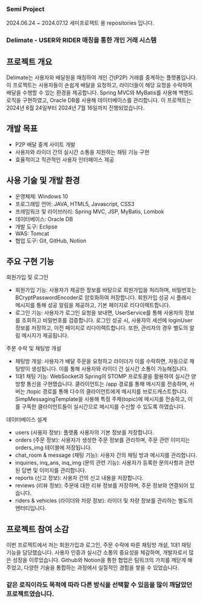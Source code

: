 ### Semi Project
2024.06.24 ~ 2024.07.12 세미프로젝트 용 repositories 입니다.

### Delimate - USER와 RIDER 매칭을 통한 개인 거래 시스템

## 프로젝트 개요

Delimate는 사용자와 배달원을 매칭하여 개인 간(P2P) 거래를 중계하는 플랫폼입니다. 이 프로젝트는 사용자들이 손쉽게 배달을 요청하고, 라이더들이 해당 요청을 수락하여 배달을 수행할 수 있는 환경을 제공합니다. Spring MVC와 MyBatis를 사용해 백엔드 로직을 구현하였고, Oracle DB를 사용해 데이터베이스를 관리합니다. 이 프로젝트는 2024년 6월 24일부터 2024년 7월 16일까지 진행되었습니다.

## 개발 목표

- P2P 배달 중계 사이트 개발
- 사용자와 라이더 간의 실시간 소통을 지원하는 채팅 기능 구현
- 효율적이고 직관적인 사용자 인터페이스 제공

## 사용 기술 및 개발 환경
- 운영체제: Windows 10
- 프로그래밍 언어: JAVA, HTML5, Javascript, CSS3
- 프레임워크 및 라이브러리: Spring MVC, JSP, MyBatis, Lombok
- 데이터베이스: Oracle DB
- 개발 도구: Eclipse
- WAS: Tomcat
- 협업 도구: Git, GitHub, Notion

## 주요 구현 기능
회원가입 및 로그인
- 회원가입 기능: 사용자가 제공한 정보를 바탕으로 회원가입을 처리하며, 비밀번호는 BCryptPasswordEncoder로 암호화하여 저장합니다. 회원가입 성공 시 플래시 메시지를 통해 성공 알림을 제공하고, 기본 페이지로 리다이렉트합니다.
- 로그인 기능: 사용자가 로그인 요청을 보내면, UserService를 통해 사용자의 정보를 조회하고 비밀번호를 검증합니다. 로그인 성공 시, 사용자의 세션에 loginUser 정보를 저장하고, 이전 페이지로 리다이렉트합니다. 또한, 관리자의 경우 별도의 알림 메시지가 제공됩니다.

주문 수락 및 채팅방 개설
- 채팅방 개설: 사용자가 배달 주문을 요청하고 라이더가 이를 수락하면, 자동으로 채팅방이 생성됩니다. 이를 통해 사용자와 라이더 간 실시간 소통이 가능해집니다.
- 1대1 채팅 기능: WebSocket과 Spring의 STOMP 프로토콜을 활용하여 실시간 양방향 통신을 구현했습니다. 클라이언트는 /app 경로를 통해 메시지를 전송하며, 서버는 /topic 경로를 통해 다수의 클라이언트에게 메시지를 브로드캐스트합니다. SimpMessagingTemplate을 사용해 특정 주제(topic)에 메시지를 전송하고, 이를 구독한 클라이언트들이 실시간으로 메시지를 수신할 수 있도록 하였습니다.

데이터베이스 설계
- users (사용자 정보): 플랫폼 사용자의 기본 정보를 저장합니다.
- orders (주문 정보): 사용자가 생성한 주문 정보를 관리하며, 주문 관련 이미지는 orders_img 테이블에 저장됩니다.
- chat_room & message (채팅 기능): 사용자 간의 채팅 방과 메시지를 관리합니다.
- inquiries, inq_ans, inq_img (문의 관련 기능): 사용자가 등록한 문의사항과 관련된 답변 및 이미지를 관리합니다.
- reports (신고 정보): 사용자 간의 신고 내용을 저장합니다.
- reviews (리뷰 정보): 주문에 대한 리뷰 정보를 저장하며, 주문 정보와 연결되어 있습니다.
- riders & vehicles (라이더와 차량 정보): 라이더 및 차량 정보를 관리하는 별도의 엔터티입니다.

## 프로젝트 참여 소감

이번 프로젝트에서 저는 회원가입과 로그인, 주문 수락에 따른 채팅방 개설, 1대1 채팅 기능을 담당했습니다. 
사용자 인증과 실시간 소통의 중요성을 체감하며, 개발자로서 많은 성장을 이루었습니다. 
Github와 Notion을 통한 협업은 팀워크의 가치를 깨닫게 해주었고, 다양한 기술을 통합하는 과정에서 실질적인 경험을 쌓을 수 있었습니다.

### 같은 로직이라도 목적에 따라 다른 방식을 선택할 수 있음을 많이 깨달았던 프로젝트였습니다.
